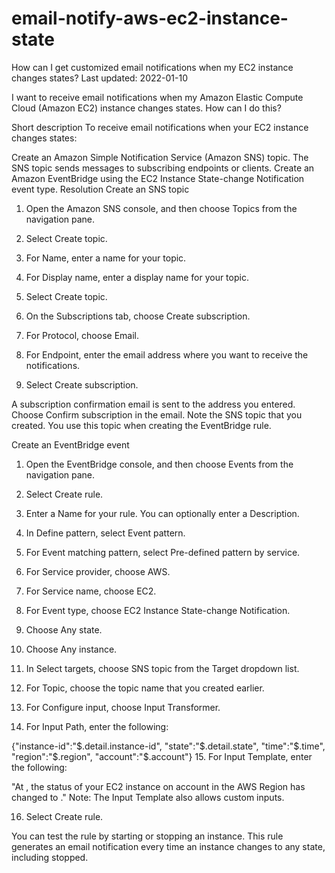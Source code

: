 # email-notify-aws-ec2-instance-state

How can I get customized email notifications when my EC2 instance changes states?
Last updated: 2022-01-10

I want to receive email notifications when my Amazon Elastic Compute Cloud (Amazon EC2) instance changes states. How can I do this?

Short description
To receive email notifications when your EC2 instance changes states:

Create an Amazon Simple Notification Service (Amazon SNS) topic. The SNS topic sends messages to subscribing endpoints or clients.
Create an Amazon EventBridge using the EC2 Instance State-change Notification event type.
Resolution
Create an SNS topic
1.    Open the Amazon SNS console, and then choose Topics from the navigation pane.

2.    Select Create topic.

3.    For Name, enter a name for your topic.

4.    For Display name, enter a display name for your topic.

5.    Select Create topic.

6.    On the Subscriptions tab, choose Create subscription.

7.    For Protocol, choose Email.

8.    For Endpoint, enter the email address where you want to receive the notifications.

9.    Select Create subscription.

A subscription confirmation email is sent to the address you entered. Choose Confirm subscription in the email. Note the SNS topic that you created. You use this topic when creating the EventBridge rule.

Create an EventBridge event
1.    Open the EventBridge console, and then choose Events from the navigation pane.

2.    Select Create rule.

3.    Enter a Name for your rule. You can optionally enter a Description.

4.    In Define pattern, select Event pattern.

5.    For Event matching pattern, select Pre-defined pattern by service.

6.    For Service provider, choose AWS.

7.    For Service name, choose EC2.

8.    For Event type, choose EC2 Instance State-change Notification.

9.    Choose Any state.

10.    Choose Any instance.

11.    In Select targets, choose SNS topic from the Target dropdown list.

12.    For Topic, choose the topic name that you created earlier.

13.    For Configure input, choose Input Transformer.

14.    For Input Path, enter the following:

{"instance-id":"$.detail.instance-id", "state":"$.detail.state", "time":"$.time", "region":"$.region", "account":"$.account"}
15.    For Input Template, enter the following:

"At <time>, the status of your EC2 instance <instance-id> on account <account> in the AWS Region <region> has changed to <state>."
Note: The Input Template also allows custom inputs.

16.    Select Create rule.

You can test the rule by starting or stopping an instance. This rule generates an email notification every time an instance changes to any state, including stopped.
